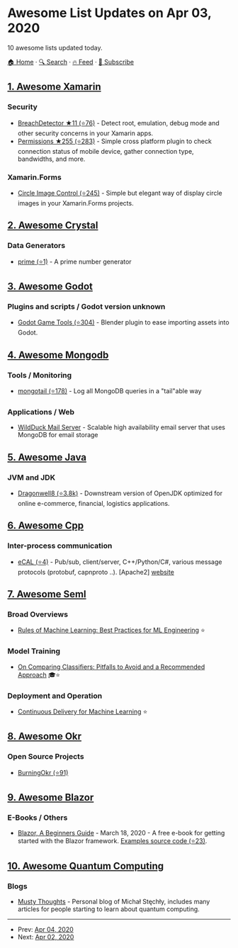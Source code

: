 # Awesome List Updates on Apr 03, 2020

10 awesome lists updated today.

[🏠 Home](/README.md) · [🔍 Search](https://www.trackawesomelist.com/search/) · [🔥 Feed](https://www.trackawesomelist.com/rss.xml) · [📮 Subscribe](https://trackawesomelist.us17.list-manage.com/subscribe?u=d2f0117aa829c83a63ec63c2f&id=36a103854c)



## [1. Awesome Xamarin](/content/XamSome/awesome-xamarin/README.md)

### Security

*   [BreachDetector ★11 (⭐76)](https://github.com/nmilcoff/BreachDetector) - Detect root, emulation, debug mode and other security concerns in your Xamarin apps.
*   [Permissions ★255 (⭐283)](https://github.com/jamesmontemagno/PermissionsPlugin) - Simple cross platform plugin to check connection status of mobile device, gather connection type, bandwidths, and more.

### Xamarin.Forms

*   [Circle Image Control (⭐245)](https://github.com/jamesmontemagno/ImageCirclePlugin) - Simple but elegant way of display circle images in your Xamarin.Forms projects.

## [2. Awesome Crystal](/content/veelenga/awesome-crystal/README.md)

### Data Generators

*   [prime (⭐1)](https://github.com/wontruefree/prime) - A prime number generator

## [3. Awesome Godot](/content/godotengine/awesome-godot/README.md)

### Plugins and scripts / Godot version unknown

*   [Godot Game Tools (⭐304)](https://github.com/vini-guerrero/Godot_Game_Tools) - Blender plugin to ease importing assets into Godot.

## [4. Awesome Mongodb](/content/ramnes/awesome-mongodb/README.md)

### Tools / Monitoring

*   [mongotail (⭐178)](https://github.com/mrsarm/mongotail) - Log all MongoDB queries in a "tail"able way

### Applications / Web

*   [WildDuck Mail Server](https://wildduck.email/) - Scalable high availability email server that uses MongoDB for email storage

## [5. Awesome Java](/content/akullpp/awesome-java/README.md)

### JVM and JDK

*   [Dragonwell8 (⭐3.8k)](https://github.com/alibaba/dragonwell8) - Downstream version of OpenJDK optimized for online e-commerce, financial, logistics applications.

## [6. Awesome Cpp](/content/fffaraz/awesome-cpp/README.md)

### Inter-process communication

*   [eCAL (⭐4)](https://github.com/continental/ecal) - Pub/sub, client/server, C++/Python/C#, various message protocols (protobuf, capnproto ..). \[Apache2] [website](http://www.ecal.io/)

## [7. Awesome Seml](/content/SE-ML/awesome-seml/README.md)

### Broad Overviews

*   [Rules of Machine Learning: Best Practices for ML Engineering](https://developers.google.com/machine-learning/guides/rules-of-ml) ⭐

### Model Training

*   [On Comparing Classifiers: Pitfalls to Avoid and a Recommended Approach](https://link.springer.com/article/10.1023/A:1009752403260) 🎓⭐

### Deployment and Operation

*   [Continuous Delivery for Machine Learning](https://martinfowler.com/articles/cd4ml.html) ⭐

## [8. Awesome Okr](/content/domenicosolazzo/awesome-okr/README.md)

### Open Source Projects

*   [BurningOkr (⭐91)](https://github.com/BurningOKR/BurningOKR)

## [9. Awesome Blazor](/content/AdrienTorris/awesome-blazor/README.md)

### E-Books / Others

*   [Blazor, A Beginners Guide](https://www.telerik.com/campaigns/blazor/wp-beginners-guide-ebook) - March 18, 2020 - A free e-book for getting started with the Blazor framework. [Examples source code (⭐23)](https://github.com/EdCharbeneau/BlazorBookExamples).

## [10. Awesome Quantum Computing](/content/desireevl/awesome-quantum-computing/README.md)

### Blogs

*   [Musty Thoughts](http://mustythoughts.com) - Personal blog of Michał Stęchły, includes many articles for people starting to learn about quantum computing.

---

- Prev: [Apr 04, 2020](/content/2020/04/04/README.md)
- Next: [Apr 02, 2020](/content/2020/04/02/README.md)